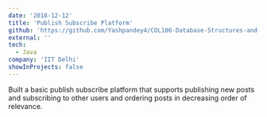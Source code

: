 ```yaml
---
date: '2018-12-12'
title: 'Publish Subscribe Platform'
github: 'https://github.com/Yashpandey4/COL106-Database-Structures-and-Algorithms/tree/master/5%20-%20Publish%20Subscribe%20Platform'
external: ''
tech:
  - Java
company: 'IIT Delhi'
showInProjects: false
---
```


Built a basic publish subscribe platform that supports publishing new posts and subscribing to other users and ordering posts in decreasing order of relevance.  
